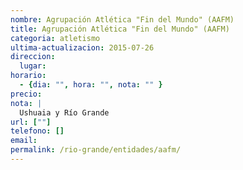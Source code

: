 ```yaml
---
nombre: Agrupación Atlética "Fin del Mundo" (AAFM)
title: Agrupación Atlética "Fin del Mundo" (AAFM)
categoria: atletismo
ultima-actualizacion: 2015-07-26
direccion: 
  lugar: 
horario: 
  - {dia: "", hora: "", nota: "" }
precio: 
nota: | 
  Ushuaia y Río Grande
url: [""]
telefono: []
email: 
permalink: /rio-grande/entidades/aafm/
---
```

